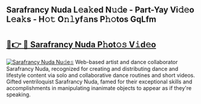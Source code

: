 ## Sarafrancy Nuda L𝚎a𝚔ed N𝚞𝚍e - Part-Yay Vi𝚍𝚎o L𝚎a𝚔s - H𝚘𝚝 O𝚗𝚕yf𝚊ns P𝚑𝚘tos GqLfm

# <h2><a href="http://kfcdv5n.oniu.top/?m=Sarafrancy+Nuda">🔗👉 🔴 Sarafrancy Nuda P𝚑ot𝚘𝚜 V𝚒d𝚎o</a></h2>

[![Sarafrancy Nuda Nu𝚍e𝚜](https://i.imgur.com/0qMVB7G.gif)](http://kfcdv5n.oniu.top/?m=Sarafrancy+Nuda)
Web-based artist and dance collaborator Sarafrancy Nuda, recognized for creating and distributing dance and lifestyle content via solo and collaborative dance routines and short videos. Gifted ventriloquist Sarafrancy Nuda, famed for their exceptional skills and accomplishments in manipulating inanimate objects to appear as if they're speaking.  
